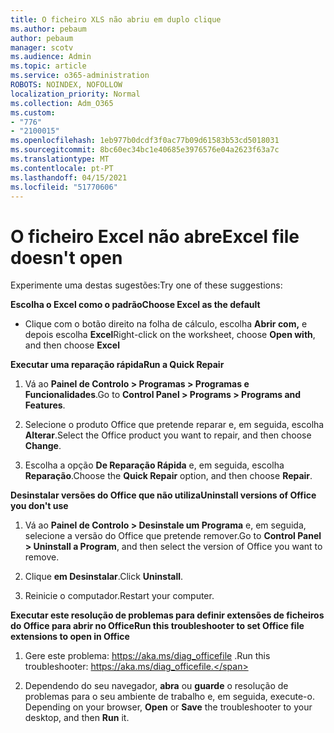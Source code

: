 ```yaml
---
title: O ficheiro XLS não abriu em duplo clique
ms.author: pebaum
author: pebaum
manager: scotv
ms.audience: Admin
ms.topic: article
ms.service: o365-administration
ROBOTS: NOINDEX, NOFOLLOW
localization_priority: Normal
ms.collection: Adm_O365
ms.custom:
- "776"
- "2100015"
ms.openlocfilehash: 1eb977b0dcdf3f0ac77b09d61583b53cd5018031
ms.sourcegitcommit: 8bc60ec34bc1e40685e3976576e04a2623f63a7c
ms.translationtype: MT
ms.contentlocale: pt-PT
ms.lasthandoff: 04/15/2021
ms.locfileid: "51770606"
---
```

# <a name="excel-file-doesnt-open"></a><span data-ttu-id="ebef1-102">O ficheiro Excel não abre</span><span class="sxs-lookup"><span data-stu-id="ebef1-102">Excel file doesn't open</span></span>

<span data-ttu-id="ebef1-103">Experimente uma destas sugestões:</span><span class="sxs-lookup"><span data-stu-id="ebef1-103">Try one of these suggestions:</span></span>

<span data-ttu-id="ebef1-104">**Escolha o Excel como o padrão**</span><span class="sxs-lookup"><span data-stu-id="ebef1-104">**Choose Excel as the default**</span></span>

* <span data-ttu-id="ebef1-105">Clique com o botão direito na folha de cálculo, escolha **Abrir com,** e depois escolha **Excel**</span><span class="sxs-lookup"><span data-stu-id="ebef1-105">Right-click on the worksheet, choose **Open with**, and then choose **Excel**</span></span>

<span data-ttu-id="ebef1-106">**Executar uma reparação rápida**</span><span class="sxs-lookup"><span data-stu-id="ebef1-106">**Run a Quick Repair**</span></span>

1. <span data-ttu-id="ebef1-107">Vá ao **Painel de Controlo > Programas > Programas e Funcionalidades**.</span><span class="sxs-lookup"><span data-stu-id="ebef1-107">Go to **Control Panel > Programs > Programs and Features**.</span></span>

2. <span data-ttu-id="ebef1-108">Selecione o produto Office que pretende reparar e, em seguida, escolha **Alterar**.</span><span class="sxs-lookup"><span data-stu-id="ebef1-108">Select the Office product you want to repair, and then choose **Change**.</span></span>

3. <span data-ttu-id="ebef1-109">Escolha a opção **De Reparação Rápida** e, em seguida, escolha **Reparação**.</span><span class="sxs-lookup"><span data-stu-id="ebef1-109">Choose the **Quick Repair** option, and then choose **Repair**.</span></span>

<span data-ttu-id="ebef1-110">**Desinstalar versões do Office que não utiliza**</span><span class="sxs-lookup"><span data-stu-id="ebef1-110">**Uninstall versions of Office you don't use**</span></span>

1. <span data-ttu-id="ebef1-111">Vá ao **Painel de Controlo > Desinstale um Programa** e, em seguida, selecione a versão do Office que pretende remover.</span><span class="sxs-lookup"><span data-stu-id="ebef1-111">Go to **Control Panel > Uninstall a Program**, and then select the version of Office you want to remove.</span></span>

2. <span data-ttu-id="ebef1-112">Clique **em Desinstalar**.</span><span class="sxs-lookup"><span data-stu-id="ebef1-112">Click **Uninstall**.</span></span>

3. <span data-ttu-id="ebef1-113">Reinicie o computador.</span><span class="sxs-lookup"><span data-stu-id="ebef1-113">Restart your computer.</span></span>

<span data-ttu-id="ebef1-114">**Executar este resolução de problemas para definir extensões de ficheiros do Office para abrir no Office**</span><span class="sxs-lookup"><span data-stu-id="ebef1-114">**Run this troubleshooter to set Office file extensions to open in Office**</span></span>

1. <span data-ttu-id="ebef1-115">Gere este problema: https://aka.ms/diag_officefile .</span><span class="sxs-lookup"><span data-stu-id="ebef1-115">Run this troubleshooter: https://aka.ms/diag_officefile.</span></span>

2. <span data-ttu-id="ebef1-116">Dependendo do seu navegador, **abra** ou **guarde** o resolução de problemas para o seu ambiente de trabalho e, em seguida, execute-o. </span><span class="sxs-lookup"><span data-stu-id="ebef1-116">Depending on your browser, **Open** or **Save** the troubleshooter to your desktop, and then **Run** it.</span></span>
